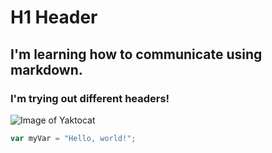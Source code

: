 # H1 Header 
## I'm learning how to communicate using markdown. 
### I'm trying out different headers! 

![Image of Yaktocat](https://octodex.github.com/images/yaktocat.png)

```javascript
var myVar = "Hello, world!";
```
